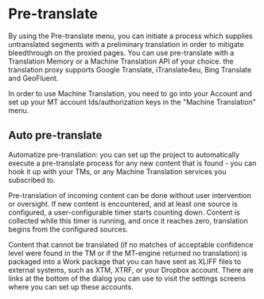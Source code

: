 # Pre-translate

By using the Pre-translate menu, you can initiate a process which supplies untranslated segments with a preliminary translation in order to mitigate bleedthrough on the proxied pages. You can use pre-translate with a Translation Memory or a Machine Translation API of your choice. the translation proxy supports Google Translate, iTranslate4eu, Bing Translate and GeoFluent.

In order to use Machine Translation, you need to go into your Account and set up your MT account Ids/authorization keys in the "Machine Translation" menu.

## Auto pre-translate

Automatize pre-translation: you can set up the project to automatically execute a pre-translate process for any new content that is found - you can hook it up with your TMs, or any Machine Translation services you subscribed to.

Pre-translation of incoming content can be done without user intervention or oversight. If new content is encountered, and at least one source is configured, a user-configurable timer starts counting down. Content is collected while this timer is running, and once it reaches zero, translation begins from the configured sources.

Content that cannot be translated (if no matches of acceptable confidence level were found in the TM or if the MT-engine returned no translation) is packaged into a Work package that you can have sent as XLIFF files to external systems, such as XTM, XTRF, or your Dropbox account. There are links at the bottom of the dialog you can use to visit the settings screens where you can set up these accounts.

